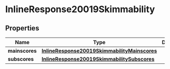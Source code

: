 

# InlineResponse20019Skimmability

## Properties

Name | Type | Description | Notes
------------ | ------------- | ------------- | -------------
**mainscores** | [**InlineResponse20019SkimmabilityMainscores**](InlineResponse20019SkimmabilityMainscores.md) |  |  [optional]
**subscores** | [**InlineResponse20019SkimmabilitySubscores**](InlineResponse20019SkimmabilitySubscores.md) |  |  [optional]




